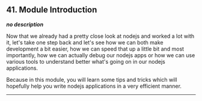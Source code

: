 ## 41. Module Introduction

<strong><em>no description</em></strong>

Now that we already had a pretty close look at nodejs and worked a lot with it,
let's take one step back and let's see how we can both make development a bit
easier, how we can speed that up a little bit and most importantly, how we can
actually debug our nodejs apps or how we can use various tools to understand
better what's going on in our nodejs applications. 

Because in this module, you will learn some tips and tricks which will hopefully
help you write nodejs applications in a very efficient manner. 

---